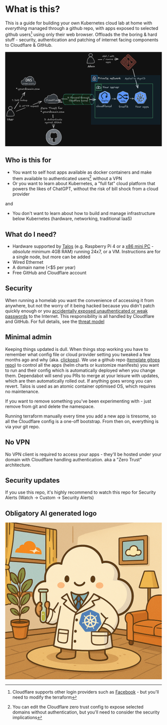 # What is this?

This is a guide for building your own Kubernetes cloud lab at home with *everything* managed through a github repo, with apps exposed to selected github users[^1] using only their web browser. Offloads the the boring & hard stuff - security, authentication and patching of internet facing components to Cloudflare & GitHub.

![](homecloudlab.png)

## Who is this for

* You want to self host apps available as docker containers and make them available to authenticated users[^2] without a VPN
* Or you want to learn about Kubernetes, a "full fat" cloud platform that powers the likes of ChatGPT, without the risk of bill shock from a cloud provider

and

* You don't want to learn about how to build and manage infrastructure below Kubernetes (hardware, networking, traditional IaaS)

## What do I need?

* Hardware supported by [Talos](https://www.talos.dev) (e.g. Raspberry Pi 4 or a [x86 mini PC](https://www.servethehome.com/tag/tinyminimicro/) - _absolute_ minimum 4GB RAM) running 24x7, or a VM. Instructions are for a single node, but more can be added
* Wired Ethernet
* A domain name (<$5 per year)
* Free GitHub and Cloudflare account

## Security

When running a homelab you want the convenience of accessing it from anywhere, but not the worry of it being hacked because you didn't patch quickly enough or you [accidentally exposed unauthenticated or weak passwords](https://techcommunity.microsoft.com/blog/microsoftdefendercloudblog/the-risk-of-default-configuration-how-out-of-the-box-helm-charts-can-breach-your/4409560) to the Internet. This responsibility is all handled by Cloudflare and GitHub. For full details, see the [threat model](THREAT_MODEL.md)

## Minimal admin

Keeping things updated is dull. When things stop working you have to remember what config file or cloud provider setting you tweaked a few months ago and why (aka. [clickops](https://medium.com/@malinisharma.nj/debunking-clickops-bbae641c3874)). We use a github repo ([template gitops repo](https://github.com/laurence404/gitops-template)) to control all the apps (helm charts or kustomize manifests) you want to run and their config which is automatically deployed when you change them. Dependabot will send you PRs to merge at your leisure with updates, which are then automatically rolled out. If anything goes wrong you can revert. Talos is used as an atomic container optimised OS, which requires no maintenance.

If you want to remove something you've been experimenting with - just remove from git and delete the namespace.

Running terraform manually every time you add a new app is tiresome, so all the Cloudflare config is a one-off bootstrap. From then on, everything is via your git repo.

## No VPN

No VPN client is required to access your apps - they'll be hosted under your domain with Cloudflare handling authentication. aka a "Zero Trust" architecture.

## Security updates

If you use this repo, it's highly recommend to watch this repo for Security Alerts (Watch -> Custom -> Security Alerts)

## Obligatory AI generated logo

![](logo.png)

[^1]: Cloudflare supports other login providers such as [Facebook](https://developers.cloudflare.com/cloudflare-one/identity/idp-integration/facebook-login/) - but you'll need to modify the terraform
[^2]: You can edit the Cloudflare zero trust config to expose selected domains without authentication, but you'll need to consider the security implications